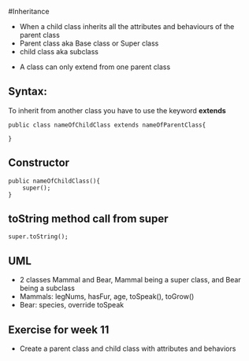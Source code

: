 #Inheritance
* When a child class inherits all the attributes and behaviours of the parent class
* Parent class aka Base class or Super class
* child class aka subclass
- A class can only extend from one parent class

## Syntax:
To inherit from another class  you have to use the keyword **extends**
```
public class nameOfChildClass extends nameOfParentClass{

}

```
## Constructor
```
public nameOfChildClass(){
	super();
}

```
## toString method call from super
```
super.toString();
```
## UML 
- 2 classes Mammal and Bear, Mammal being a super class, and Bear being a subclass
- Mammals: legNums, hasFur, age, toSpeak(), toGrow()
- Bear: species, override toSpeak

## Exercise for week 11
- Create a parent class and child class with attributes and behaviors

